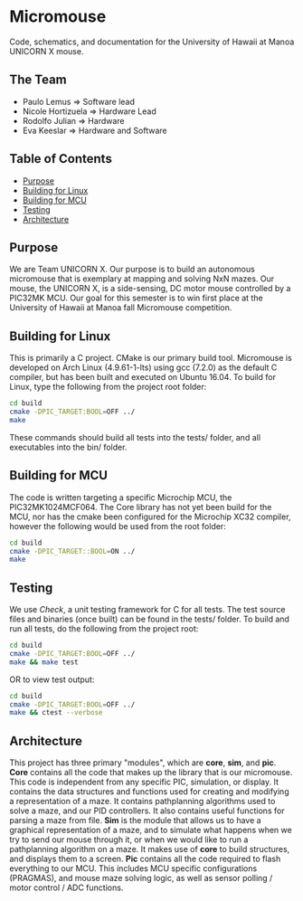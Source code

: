 # Micromouse
Code, schematics, and documentation for the University of Hawaii at Manoa UNICORN X mouse.

## The Team

* Paulo Lemus => Software lead
* Nicole Hortizuela => Hardware Lead
* Rodolfo Julian => Hardware
* Eva Keeslar => Hardware and Software

## Table of Contents

* [Purpose](#purpose)
* [Building for Linux](#building-for-linux)
* [Building for MCU](#building-for-mcu)
* [Testing](#testing)
* [Architecture](#architecture)

## Purpose

We are Team UNICORN X. Our purpose is to build an autonomous micromouse that is exemplary at mapping and solving NxN mazes. Our mouse, the UNICORN X, is a side-sensing, DC motor mouse controlled by a PIC32MK MCU. Our goal for this semester is to win first place at the University of Hawaii at Manoa fall Micromouse competition.

## Building for Linux

This is primarily a C project. CMake is our primary build tool.
Micromouse is developed on Arch Linux (4.9.61-1-lts) using gcc (7.2.0) as the default C compiler, but has been built and executed on Ubuntu 16.04. To build for Linux, type the following from the project root folder:
```bash
cd build
cmake -DPIC_TARGET:BOOL=OFF ../
make
```
These commands should build all tests into the tests/ folder, and all executables into the bin/ folder.

## Building for MCU

The code is written targeting a specific Microchip MCU, the PIC32MK1024MCF064. The Core library has not yet been build for the MCU, nor has the cmake been configured for the Microchip XC32 compiler, however the following would be used from the root folder:
```bash
cd build
cmake -DPIC_TARGET::BOOL=ON ../
make
```

## Testing

We use *Check*, a unit testing framework for C for all tests. The test source files and binaries (once built) can be found in the tests/ folder.
To build and run all tests, do the following from the project root:
```bash
cd build
cmake -DPIC_TARGET:BOOL=OFF ../
make && make test
```
OR to view test output:
```bash
cd build
cmake -DPIC_TARGET:BOOL=OFF ../
make && ctest --verbose
```

## Architecture

This project has three primary "modules", which are **core**, **sim**, and **pic**.
**Core** contains all the code that makes up the library that is our micromouse. This code is independent from any specific PIC, simulation, or display. It contains the data structures and functions used for creating and modifying a representation of a maze. It contains pathplanning algorithms used to solve a maze, and our PID controllers. It also contains useful functions for parsing a maze from file.
**Sim** is the module that allows us to have a graphical representation of a maze, and to simulate what happens when we try to send our mouse through it, or when we would like to run a pathplanning algorithm on a maze. It makes use of **core** to build structures, and displays them to a screen.
**Pic** contains all the code required to flash everything to our MCU. This includes MCU specific configurations (PRAGMAS), and mouse maze solving logic, as well as sensor polling / motor control / ADC functions.
